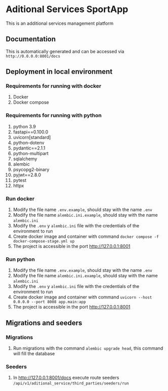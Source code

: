 # Aditional Services SportApp

This is an additional services management platform

## Documentation
This is automatically generated and can be accessed via `http://0.0.0.0:8001/docs`

## Deployment in local environment
### Requirements for running with docker
1. Docker
2. Docker compose

### Requirements for running with python
1. python 3.9
2. fastapi==0.100.0
3. uvicorn[standard]
4. python-dotenv 
5. pydantic==2.1.1 
6. python-multipart 
7. sqlalchemy 
8. alembic 
9. psycopg2-binary 
10. pyjwt==2.8.0 
11. pytest 
12. httpx

### Run docker
1. Modify the file name `.env.example`, should stay with the name `.env`
2. Modify the file name `alembic.ini.example`, should stay with the name `alembic.ini`
3. Modify the `.env` y `alembic.ini` file with the credentials of the environment to run
4. Create docker image and container with command `docker compose -f docker-compose-stage.yml up`
5. The project is accessible in the port http://127.0.0.1:8001

### Run python
1. Modify the file name `.env.example`, should stay with the name `.env`
2. Modify the file name `alembic.ini.example`, should stay with the name `alembic.ini`
3. Modify the `.env` y `alembic.ini` file with the credentials of the environment to run
4. Create docker image and container with command `uvicorn --host 0.0.0.0 --port 8008 app.main:app`
5. The project is accessible in the port http://127.0.0.1:8001


## Migrations and seeders
### Migrations
1. Run migrations with the command `alembic upgrade head`, this command will fill the database

### Seeders
1. In http://127.0.0.1:8001/docs execute route seeders `/api/v1/aditional_service/third_parties/seeders/run`
